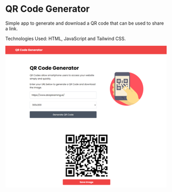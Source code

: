 # QR Code Generator
Simple app to generate and download a QR code that can be used to share a link.

Technologies Used: HTML, JavaScript and Tailwind CSS.



![Screenshot](screencapture.png)

